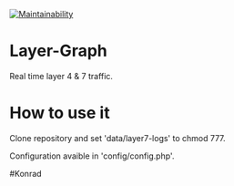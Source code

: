 [![Maintainability](https://api.codeclimate.com/v1/badges/34003dec77cb92f19073/maintainability)](https://codeclimate.com/github/cK0nrad/Layer-Graph/maintainability)

# Layer-Graph
Real time layer 4 & 7 traffic.
# How to use it
Clone repository and set 'data/layer7-logs' to chmod 777.

Configuration avaible in 'config/config.php'.

#Konrad
